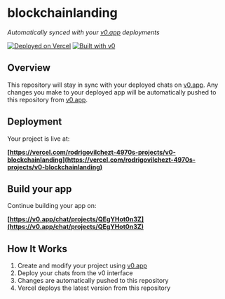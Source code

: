 # blockchainlanding

*Automatically synced with your [v0.app](https://v0.app) deployments*

[![Deployed on Vercel](https://img.shields.io/badge/Deployed%20on-Vercel-black?style=for-the-badge&logo=vercel)](https://vercel.com/rodrigovilchezt-4970s-projects/v0-blockchainlanding)
[![Built with v0](https://img.shields.io/badge/Built%20with-v0.app-black?style=for-the-badge)](https://v0.app/chat/projects/QEgYHot0n3Z)

## Overview

This repository will stay in sync with your deployed chats on [v0.app](https://v0.app).
Any changes you make to your deployed app will be automatically pushed to this repository from [v0.app](https://v0.app).

## Deployment

Your project is live at:

**[https://vercel.com/rodrigovilchezt-4970s-projects/v0-blockchainlanding](https://vercel.com/rodrigovilchezt-4970s-projects/v0-blockchainlanding)**

## Build your app

Continue building your app on:

**[https://v0.app/chat/projects/QEgYHot0n3Z](https://v0.app/chat/projects/QEgYHot0n3Z)**

## How It Works

1. Create and modify your project using [v0.app](https://v0.app)
2. Deploy your chats from the v0 interface
3. Changes are automatically pushed to this repository
4. Vercel deploys the latest version from this repository
